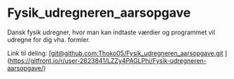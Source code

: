 # Fysik_udregneren_aarsopgave
 Dansk fysik udregner, hvor man kan indtaste værdier og programmet vil udregne for dig vha. formler.

Link til deling:
[[git@github.com:Thoko05/Fysik_udregneren_aarsopgave.git](https://gitfront.io/r/user-2623841/LZZy4PAGLPhi/Fysik-udregneren-aarsopgave/)
](https://gitfront.io/r/user-2623841/LZZy4PAGLPhi/Fysik-udregneren-aarsopgave/)
